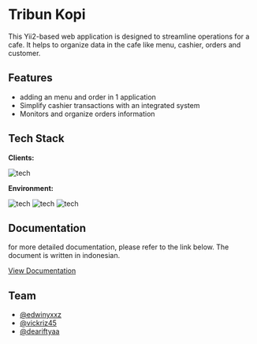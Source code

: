 
# Tribun Kopi

This Yii2-based web application is designed to streamline operations for a cafe. It helps to organize data in the cafe like menu, cashier, orders and customer.


## Features

- adding an menu and order in 1 application
- Simplify cashier transactions with an integrated system
- Monitors and organize orders information


## Tech Stack

**Clients:** 

![tech](https://img.shields.io/badge/PHP-Bootstrap-blue)

**Environment:**

![tech](https://img.shields.io/badge/Mysql-orange)
![tech](https://img.shields.io/badge/Xampp-green)
![tech](https://img.shields.io/badge/Yii2-composer-blue)


## Documentation

for more detailed documentation, please refer to the link below. The document is written in indonesian.

[View Documentation](./dokumen/)


## Team

- [@edwinyxxz](https://github.com/edwinyxxz)
- [@vickriz45](https://github.com/vickriz45)
- [@deariftyaa](https://github.com/deariftyaa)
